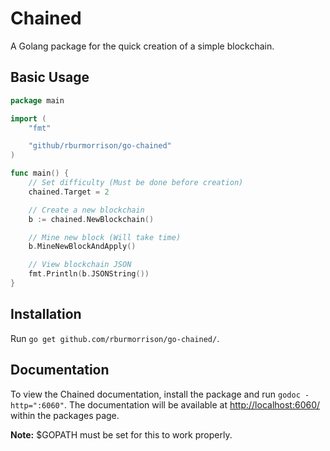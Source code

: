 # Chained

A Golang package for the quick creation of a simple blockchain.

## Basic Usage

```go
package main

import (
    "fmt"

    "github/rburmorrison/go-chained"
)

func main() {
    // Set difficulty (Must be done before creation)
    chained.Target = 2

    // Create a new blockchain
    b := chained.NewBlockchain()

    // Mine new block (Will take time)
    b.MineNewBlockAndApply()

    // View blockchain JSON
    fmt.Println(b.JSONString())
}
```

## Installation

Run `go get github.com/rburmorrison/go-chained/`.

## Documentation

To view the Chained documentation, install the package and run `godoc -http=":6060"`. The documentation will be available at [http://localhost:6060/](http://localhost:6060/) within the packages page.

**Note:** $GOPATH must be set for this to work properly.